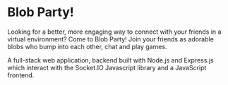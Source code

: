 # Blob Party!

Looking for a better, more engaging way to connect with your friends in a virtual environment? Come to Blob Party! Join your friends as adorable blobs who bump into each other, chat and play games.

A full-stack web application, backend built with Node.js and Express.js which interact with the Socket.IO Javascript library and a JavaScript frontend.
